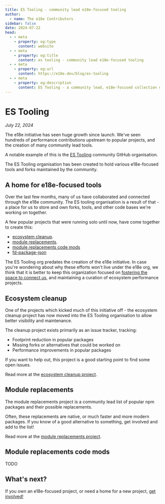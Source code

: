 ```yaml
---
title: ES Tooling - community lead e18e-focused tooling
author:
  - name: The e18e Contributors
sidebar: false
date: 2024-07-22
head:
  - - meta
    - property: og:type
      content: website
  - - meta
    - property: og:title
      content: es tooling - community lead e18e-focused tooling
  - - meta
    - property: og:url
      content: https://e18e.dev/blog/es-tooling
  - - meta
    - property: og:description
      content: ES Tooling - a community lead, e18e-focused collection of tools for the ecosystem
---
```


# ES Tooling

_July 22, 2024_

The e18e initiative has seen huge growth since launch. We've seen hundreds of performance contributions upstream to popular projects, and the creation of many community lead tools.

A notable example of this is the [ES Tooling](https://github.com/orgs/es-tooling/repositories) community GitHub organisation.

The ES Tooling organisation has been created to hold various e18e-focused tools and forks maintained by the community.

## A home for e18e-focused tools

Over the last few months, many of us have collaborated and connected through the e18e community. The ES tooling organisation is a result of that - a place for us to store and own forks, tools, and other code bases we're working on together.

A few popular projects that were running solo until now, have come together to create this:

- [ecosystem cleanup](https://github.com/43081j/ecosystem-cleanup).
- [module replacements](https://github.com/es-tooling/module-replacements).
- [module replacements code mods](https://github.com/thepassle/module-replacements-codemods)
- [fd-package-json](https://github.com/es-tooling/fd-package-json)

The ES Tooling org predates the creation of the e18e initiative. In case you're wondering about why these efforts won't live under the e18e org, we think that it is better to keep this organization focused on [fostering the space to connect us](https://chat.e18e.dev/), and maintaining a curation of ecosystem performance projects.

## Ecosystem cleanup

One of the projects which kicked much of this initiative off - the ecosystem cleanup project has now moved into the ES Tooling organisation to allow better visibility and maintenance.

The cleanup project exists primarily as an issue tracker, tracking:

- Footprint reduction in popular packages
- Missing forks or alternatives that could be worked on
- Performance improvements in popular packages

If you want to help out, this project is a good starting point to find some open issues.

Read more at the [ecosystem cleanup project](https://github.com/es-tooling/ecosystem-cleanup).

## Module replacements

The module replacements project is a community lead list of popular npm packages and their possible replacements.

Often, these replacements are native, or much faster and more modern packages. If you know of a good alternative to something, get involved and add to the list!

Read more at the [module replacements project](https://github.com/es-tooling/module-replacements).

## Module replacements code mods

TODO

## What's next?

If you own an e18e-focused project, or need a home for a new project, [get involved!](https://chat.e18e.dev/)

